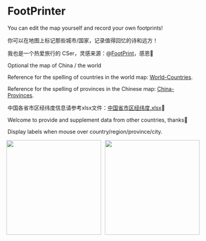 # FootPrinter
You can edit the map yourself and record your own footprints!

你可以在地图上标记那些城市/国家，记录值得回忆的诗和远方！

我也是一个热爱旅行的 CSer，灵感来源：@[FootPrint](https://github.com/muyuuuu/FootPrint)，感恩🙏

Optional the map of China / the world

Reference for the spelling of countries in the world map: [World-Countries](https://github.com/ALIENHHY/FootPrinter/blob/main/World-Countries.txt).

Reference for the spelling of provinces in the Chinese map: [China-Provinces](https://github.com/ALIENHHY/FootPrinter/blob/main/China-Provinces.txt).

中国各省市区经纬度信息请参考xlsx文件：[中国省市区经纬度.xlsx](https://github.com/ALIENHHY/FootPrinter/blob/main/%E4%B8%AD%E5%9B%BD%E7%9C%81%E5%B8%82%E5%8C%BA%E7%BB%8F%E7%BA%AC%E5%BA%A6.xlsx)🤩

Welcome to provide and supplement data from other countries, thanks🥰

Display labels when mouse over country/region/province/city.

<figure style="text-align: center;">
  <div style="display: flex; justify-content: center; align-items: center;">
    <img src="https://github.com/user-attachments/assets/45290541-2227-4986-9f94-f2d22374099d" style="height: 250px; width: auto; margin-right: 10px;">
    <img src="https://github.com/user-attachments/assets/a0bc2a43-cddd-48d4-91f0-9597386070e9" style="height: 250px; width: auto;">
  </div>
</figure>
